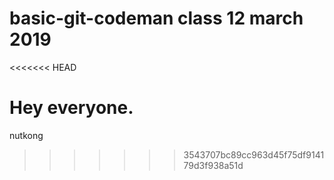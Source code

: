 # basic-git-codeman class 12 march 2019
<<<<<<< HEAD


Hey everyone. 
=======
nutkong
>>>>>>> 3543707bc89cc963d45f75df914179d3f938a51d

